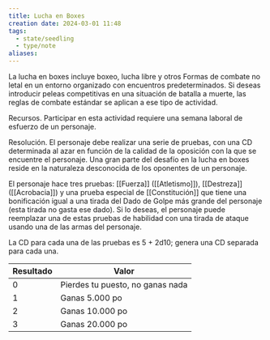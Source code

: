 ```yaml
---
title: Lucha en Boxes
creation date: 2024-03-01 11:48
tags:
  - state/seedling
  - type/note
aliases:
---
```

La lucha en boxes incluye boxeo, lucha libre y otros Formas de combate no letal en un entorno organizado con encuentros predeterminados. Si deseas introducir peleas competitivas en una situación de batalla a muerte, las reglas de combate estándar se aplican a ese tipo de actividad.

Recursos. Participar en esta actividad requiere una semana laboral de esfuerzo de un personaje.

Resolución. El personaje debe realizar una serie de pruebas, con una CD determinada al azar en función de la calidad de la oposición con la que se encuentre el personaje. Una gran parte del desafío en la lucha en boxes reside en la naturaleza desconocida de los oponentes de un personaje.

El personaje hace tres pruebas: [[Fuerza]] ([[Atletismo]]), [[Destreza]] ([[Acrobacia]]) y una prueba especial de [[Constitución]] que tiene una bonificación igual a una tirada del Dado de Golpe más grande del personaje (esta tirada no gasta ese dado). Si lo deseas, el personaje puede reemplazar una de
estas pruebas de habilidad con una tirada de ataque usando una de las armas del personaje. 

La CD para cada una de las pruebas es 5 + 2d10; genera una CD separada para cada una.


| Resultado | Valor                            |
| --------- | -------------------------------- |
| 0         | Pierdes tu puesto, no ganas nada |
| 1         | Ganas 5.000 po                   |
| 2         | Ganas 10.000 po                  |
| 3         | Ganas 20.000 po                  |

